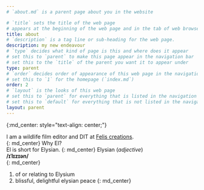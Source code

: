 ```yaml
---
# `about.md` is a parent page about you in the website

# `title` sets the title of the web page
# appears at the beginning of the web page and in the tab of web browsers
title: about
# `description` is a tag line or sub-heading for the web page.
description: my new endeavour
# `type` decides what kind of page is this and where does it appear
# set this to `parent` to make this page appear in the navigation bar
# set this to the `title` of the parent you want it to appear under
type: parent
# `order` decides order of appearance of this web page in the navigation bar
# set this to `1` for the homepage (`index.md`)
order: 2
# `layout` is the looks of this web page
# set this to `parent` for everything that is listed in the navigation bar
# set this to `default` for everything that is not listed in the navigation bar
layout: parent
---
```


[//]: # (I wanted this text centered so here is a hack using kramdown blocks.)

{:md_center: style="text-align: center;"}

I am a wildlife film editor and DIT at [Felis creations](https://www.youtube.com/user/feliscreationsindia).  
{: md_center}
Why El?  
El is short for Elysian.
{: md_center}
Elysian (_adjective_)  
__/ɪˈlɪzɪən/__  
{: md_center}
1. of or relating to Elysium
2. blissful, delightful elysian peace
{: md_center}